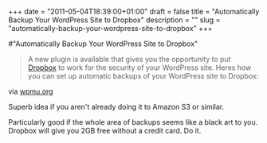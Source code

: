 +++
date = "2011-05-04T18:39:00+01:00"
draft = false
title = "Automatically Backup Your WordPress Site to Dropbox"
description = ""
slug = "automatically-backup-your-wordpress-site-to-dropbox"
+++

#"Automatically Backup Your WordPress Site to Dropbox"


 <div class="posterous_bookmarklet_entry">
 <blockquote class="posterous_long_quote">A new plugin is available that gives you the opportunity to put <a href="https://www.dropbox.com/" target="_blank">Dropbox</a> to work for the security of your WordPress site. Heres how you can set up automatic backups of your WordPress site to Dropbox:</blockquote>

<div class="posterous_quote_citation">via <a href="http://wpmu.org/how-to-automatically-backup-your-wordpress-site-to-dropbox/">wpmu.org</a></div>
 <p>Superb idea if you aren't already doing it to Amazon S3 or similar. 
</p><p>Particularly good if the whole area of backups seems like a black art to you. Dropbox will give you 2GB free without a credit card. Do it.</p></div>
 